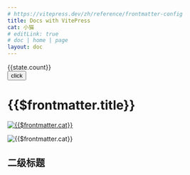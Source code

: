 ```yaml
---
# https://vitepress.dev/zh/reference/frontmatter-config
title: Docs with VitePress
cat: 小猫
# editLink: true
# doc | home | page
layout: doc
---
```

<script setup>
    import {reactive} from 'vue'
    const state = reactive({
        count: 0
    })
    function increment() {
        state.count += 1
    }
</script>

<div class='test'>
    <div>{{state.count}}</div>
    <button @click="increment">click</button>
</div>

# {{$frontmatter.title}}

[![{{$frontmatter.cat}}](/cat.jpg "cat")](http://tomandjerry.run:8080)

![{{$frontmatter.cat}}](/cat.jpg "cat")

## 二级标题


<style lang="stylus">
    .test
        button
            color: red
            border: 1px solid cyan
            border-radius: 5px
            padding: 0 5px
</style>
